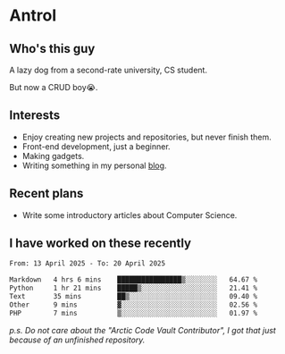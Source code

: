 # Antrol

## Who's this guy

A lazy dog from a second-rate university, CS student.

But now a CRUD boy😭.

## Interests

* Enjoy creating new projects and repositories, but never finish them.
* Front-end development, just a beginner.
* Making gadgets.
* Writing something in my personal [blog](https://blog.antrol.xyz/).

## Recent plans

* Write some introductory articles about Computer Science.

<!--
* Try to develop a website for [Anime4KCPP](https://github.com/TianZerL/Anime4KCPP).
* Develop a Markdown renderer which user can customize its css, of course it is GUI-based.~~(If I could finish  it before getting bored)~~
* Work with my [teammates](https://github.com/SWJTU-Lazy-Dogs).
* Find something interests me, as a hobby after finishing my ~~boring~~ homework.
-->

## I have worked on these recently

<!--START_SECTION:waka-->

```txt
From: 13 April 2025 - To: 20 April 2025

Markdown   4 hrs 6 mins    ████████████████▒░░░░░░░░   64.67 %
Python     1 hr 21 mins    █████▒░░░░░░░░░░░░░░░░░░░   21.41 %
Text       35 mins         ██▒░░░░░░░░░░░░░░░░░░░░░░   09.40 %
Other      9 mins          ▓░░░░░░░░░░░░░░░░░░░░░░░░   02.56 %
PHP        7 mins          ▒░░░░░░░░░░░░░░░░░░░░░░░░   01.97 %
```

<!--END_SECTION:waka-->

*p.s.  Do not care about the "Arctic Code Vault Contributor", I got that just because of an unfinished repository.*

<!--
**qzmlgfj/qzmlgfj** is a ✨ _special_ ✨ repository because its `README.md` (this file) appears on your GitHub profile.

Here are some ideas to get you started:

- 🔭 I’m currently working on ...
- 🌱 I’m currently learning ...
- 👯 I’m looking to collaborate on ...
- 🤔 I’m looking for help with ...
- 💬 Ask me about ...
- 📫 How to reach me: ...
- 😄 Pronouns: ...
- ⚡ Fun fact: ...
-->
